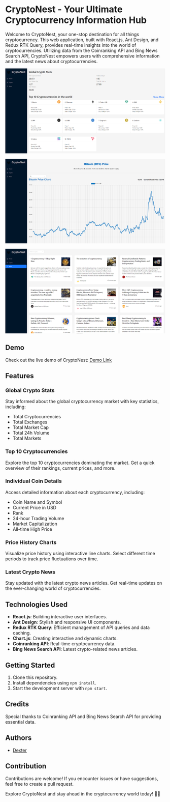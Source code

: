 # CryptoNest - Your Ultimate Cryptocurrency Information Hub

Welcome to CryptoNest, your one-stop destination for all things cryptocurrency. This web application, built with React.js, Ant Design, and Redux RTK Query, provides real-time insights into the world of cryptocurrencies. Utilizing data from the Coinranking API and Bing News Search API, CryptoNest empowers users with comprehensive information and the latest news about cryptocurrencies.

![CryptoNest Banner 1](banners/banner1.png)

![CryptoNest Banner 2](banners/banner2.png)

![CryptoNest Banner 3](banners/banner3.png)

## Demo

Check out the live demo of CryptoNest: [Demo Link](https://cryptonest.netlify.app/)

## Features

### Global Crypto Stats

Stay informed about the global cryptocurrency market with key statistics, including:

- Total Cryptocurrencies
- Total Exchanges
- Total Market Cap
- Total 24h Volume
- Total Markets

### Top 10 Cryptocurrencies

Explore the top 10 cryptocurrencies dominating the market. Get a quick overview of their rankings, current prices, and more.

### Individual Coin Details

Access detailed information about each cryptocurrency, including:

- Coin Name and Symbol
- Current Price in USD
- Rank
- 24-hour Trading Volume
- Market Capitalization
- All-time High Price

### Price History Charts

Visualize price history using interactive line charts. Select different time periods to track price fluctuations over time.

### Latest Crypto News

Stay updated with the latest crypto news articles. Get real-time updates on the ever-changing world of cryptocurrencies.

## Technologies Used

- **React.js**: Building interactive user interfaces.
- **Ant Design**: Stylish and responsive UI components.
- **Redux RTK Query**: Efficient management of API queries and data caching.
- **Chart.js**: Creating interactive and dynamic charts.
- **Coinranking API**: Real-time cryptocurrency data.
- **Bing News Search API**: Latest crypto-related news articles.

## Getting Started

1. Clone this repository.
2. Install dependencies using `npm install`.
3. Start the development server with `npm start`.

## Credits

Special thanks to Coinranking API and Bing News Search API for providing essential data.

## Authors

- [Dexter](https://github.com/soham-basak)

## Contribution

Contributions are welcome! If you encounter issues or have suggestions, feel free to create a pull request.


Explore CryptoNest and stay ahead in the cryptocurrency world today! 🚀🌐
